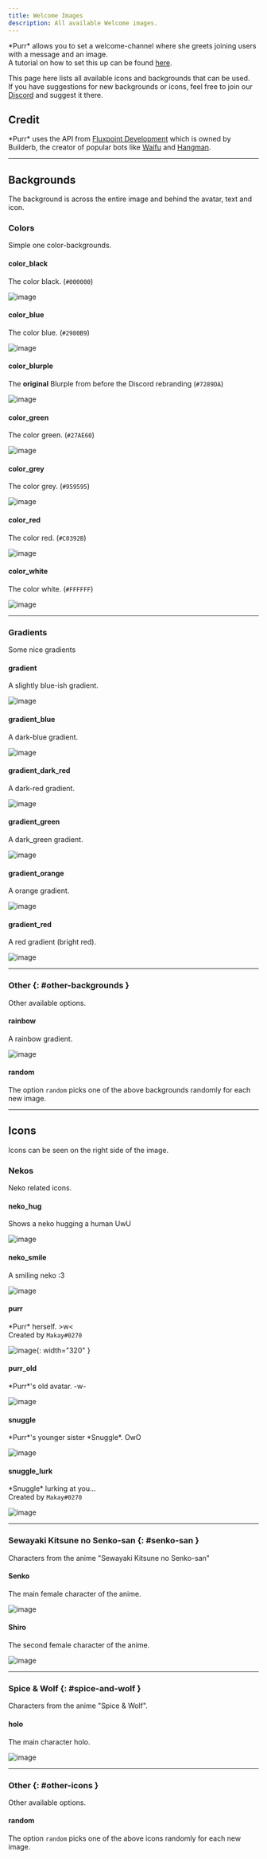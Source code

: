 ```yaml
---
title: Welcome Images
description: All available Welcome images.
---
```


[discord]: https://purrbot.site/discord

[fluxpoint]: https://fluxpoint.dev
[waifu]: https://fluxpoint.dev/waifu
[hangman]: https://fluxpoint.dev/hangman

\*Purr* allows you to set a welcome-channel where she greets joining users with a message and an image.  
A tutorial on how to set this up can be found [here](/bot/welcome-channel).

This page here lists all available icons and backgrounds that can be used.  
If you have suggestions for new backgrounds or icons, feel free to join our [Discord] and suggest it there.

## Credit
\*Purr* uses the API from [Fluxpoint Development][fluxpoint] which is owned by Builderb, the creator of popular bots like [Waifu] and [Hangman].

----
## Backgrounds
The background is across the entire image and behind the avatar, text and icon.

### Colors
Simple one color-backgrounds.

#### color_black
The color black. (`#000000`)

![image](https://purrbot.site/img/sfw/background/img/color_black.png)

#### color_blue
The color blue. (`#2980B9`)

![image](https://purrbot.site/img/sfw/background/img/color_blue.png)

#### color_blurple
The **original** Blurple from before the Discord rebranding (`#7289DA`)

![image](https://purrbot.site/img/sfw/background/img/color_blurple.png)

#### color_green
The color green. (`#27AE60`)

![image](https://purrbot.site/img/sfw/background/img/color_green.png)

#### color_grey
The color grey. (`#959595`)

![image](https://purrbot.site/img/sfw/background/img/color_grey.png)

#### color_red
The color red. (`#C0392B`)

![image](https://purrbot.site/img/sfw/background/img/color_red.png)

#### color_white
The color white. (`#FFFFFF`)

![image](https://purrbot.site/img/sfw/background/img/color_white.png)

----
### Gradients
Some nice gradients

#### gradient
A slightly blue-ish gradient.

![image](https://purrbot.site/img/sfw/background/img/gradient.png)

#### gradient_blue
A dark-blue gradient.

![image](https://purrbot.site/img/sfw/background/img/gradient_blue.png)

#### gradient_dark_red
A dark-red gradient.

![image](https://purrbot.site/img/sfw/background/img/gradient_dark_red.png)

#### gradient_green
A dark_green gradient.

![image](https://purrbot.site/img/sfw/background/img/gradient_green.png)

#### gradient_orange
A orange gradient.

![image](https://purrbot.site/img/sfw/background/img/gradient_orange.png)

#### gradient_red
A red gradient (bright red).

![image](https://purrbot.site/img/sfw/background/img/gradient_red.png)

----
### Other {: #other-backgrounds }
Other available options.

#### rainbow
A rainbow gradient.

![image](https://purrbot.site/img/sfw/background/img/rainbow.png)

#### random
The option `random` picks one of the above backgrounds randomly for each new image.

----
## Icons
Icons can be seen on the right side of the image.

### Nekos
Neko related icons.

#### neko_hug
Shows a neko hugging a human UwU

![image](https://purrbot.site/img/sfw/icon/img/neko_hug.png)

#### neko_smile
A smiling neko :3

![image](https://purrbot.site/img/sfw/icon/img/neko_smile.png)

#### purr
\*Purr\* herself. >w<  
Created by `Makay#0270`

![image](https://purrbot.site/img/sfw/icon/img/purr.png){: width="320" }

#### purr_old
\*Purr\*'s old avatar. -w-

![image](https://purrbot.site/img/sfw/icon/img/purr_old.png)

#### snuggle
\*Purr\*'s younger sister \*Snuggle\*. OwO

![image](https://purrbot.site/img/sfw/icon/img/snuggle.png)

#### snuggle_lurk
\*Snuggle\* lurking at you...  
Created by `Makay#0270`

![image](https://purrbot.site/img/sfw/icon/img/snuggle_lurk.png)

----
### Sewayaki Kitsune no Senko-san {: #senko-san }
Characters from the anime "Sewayaki Kitsune no Senko-san"

#### Senko
The main female character of the anime.

![image](https://purrbot.site/img/sfw/icon/img/senko.png)

#### Shiro
The second female character of the anime.

![image](https://purrbot.site/img/sfw/icon/img/shiro.png)

----
### Spice & Wolf {: #spice-and-wolf }
Characters from the anime "Spice & Wolf".

#### holo
The main character holo.

![image](https://purrbot.site/img/sfw/icon/img/holo.png)

----
### Other {: #other-icons }
Other available options.

#### random
The option `random` picks one of the above icons randomly for each new image.

